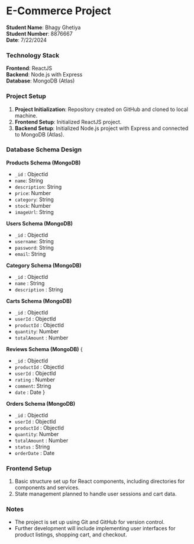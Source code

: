 # E-Commerce Project

**Student Name**: Bhagy Ghetiya  
**Student Number**: 8876667  
**Date**: 7/22/2024

### Technology Stack

**Frontend**: ReactJS  
**Backend**: Node.js with Express  
**Database**: MongoDB (Atlas)

### Project Setup

1. **Project Initialization**: Repository created on GitHub and cloned to local machine.
2. **Frontend Setup**: Initialized ReactJS project.
3. **Backend Setup**: Initialized Node.js project with Express and connected to MongoDB (Atlas).

### Database Schema Design


**Products Schema (MongoDB)**

- `_id` : ObjectId
- `name`: String
- `description`: String
- `price`: Number
- `category`: String
- `stock`: Number
- `imageUrl`: String

**Users Schema (MongoDB)**

- `_id` : ObjectId
- `username`: String
- `password`: String
- `email`: String

**Category Schema (MongoDB)**

- `_id` : ObjectId
- `name` : String
- `description` : String

**Carts Schema (MongoDB)**

- `_id` : ObjectId
- `userId` : ObjectId
- `productId` : ObjectId
- `quantity`: Number
- `totalAmount` : Number

**Reviews Schema (MongoDB)**
{
- `_id` : ObjectId
- `productId` : ObjectId
- `userId` : ObjectId
- `rating` : Number
- `comment`: String
- `date` : Date
}


**Orders Schema (MongoDB)**

- `_id` : ObjectId
- `userId` : ObjectId
- `productId` : ObjectId
- `quantity`: Number
- `totalAmount` : Number
- `status` : String
- `orderDate` : Date

### Frontend Setup

1. Basic structure set up for React components, including directories for components and services.
2. State management planned to handle user sessions and cart data.

### Notes

- The project is set up using Git and GitHub for version control.
- Further development will include implementing user interfaces for product listings, shopping cart, and checkout.
